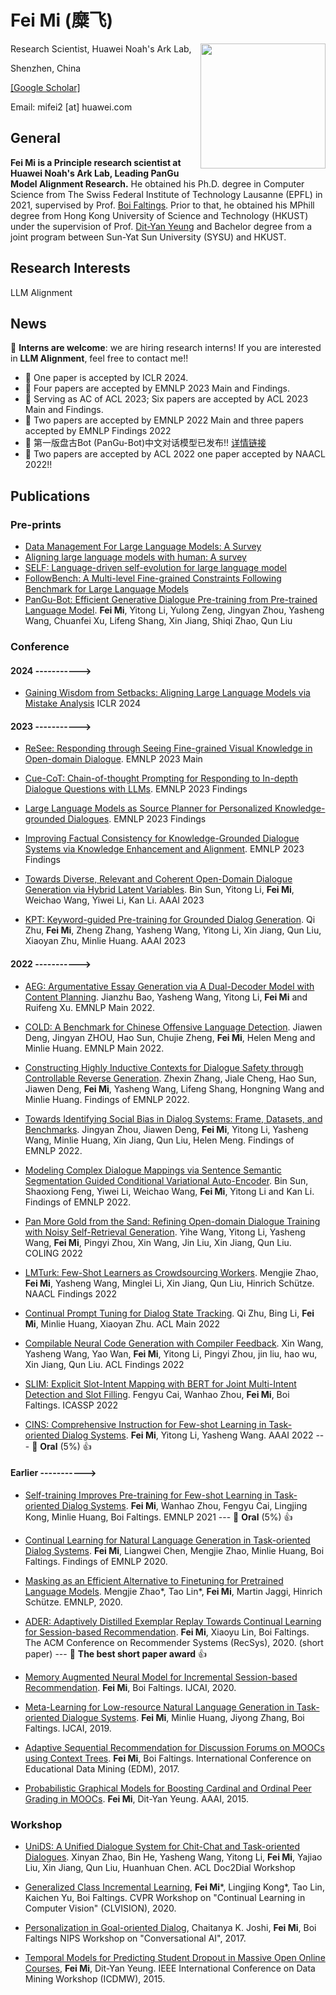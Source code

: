 # Fei Mi (糜飞)

<img align="right" height="200" src="https://user-images.githubusercontent.com/2612775/155544406-0db03a08-2076-4553-b75a-0edeafc78e94.JPG">
Research Scientist, Huawei Noah's Ark Lab,

Shenzhen, China

[[Google Scholar]](https://scholar.google.com/citations?user=gX3493QAAAAJ&hl=zh-CN)

Email: mifei2 [at] huawei.com  

## General

**Fei Mi is a Principle research scientist at Huawei Noah's Ark Lab, Leading PanGu Model Alignment Research.** He obtained his Ph.D. degree in Computer Science from The Swiss Federal Institute of Technology Lausanne (EPFL) in 2021, supervised by Prof. [Boi Faltings](https://lia.epfl.ch/~faltings/). Prior to that, he obtained his MPhill degree from Hong Kong University of Science and Technology (HKUST) under the supervision of Prof. [Dit-Yan Yeung](https://sites.google.com/view/dyyeung) and Bachelor degree from a joint program between Sun-Yat Sun University (SYSU) and HKUST.

## Research Interests
LLM Alignment

## News
:cherries: **Interns are welcome**: we are hiring research interns! If you are interested in **LLM Alignment**, feel free to contact me!!
- :cherries: One paper is accepted by ICLR 2024.
- :cherries: Four papers are accepted by EMNLP 2023 Main and Findings.
- :cherries: Serving as AC of ACL 2023; Six papers are accepted by ACL 2023 Main and Findings.
- :cherries: Two papers are accepted by EMNLP 2022 Main and three papers accepted by EMNLP Findings 2022
- :cherries: 第一版盘古Bot (PanGu-Bot)中文对话模型已发布!! [详情链接](https://arxiv.org/abs/2203.17090)
- :cherries: Two papers are accepted by ACL 2022 one paper accepted by NAACL 2022!!

## Publications

### Pre-prints
- [Data Management For Large Language Models: A Survey](https://arxiv.org/abs/2312.01700)
- [Aligning large language models with human: A survey](https://arxiv.org/abs/2307.12966)
- [SELF: Language-driven self-evolution for large language model](https://arxiv.org/abs/2310.00533)
- [FollowBench: A Multi-level Fine-grained Constraints Following Benchmark for Large Language Models](https://arxiv.org/abs/2310.20410)
- [PanGu-Bot: Efficient Generative Dialogue Pre-training from Pre-trained Language Model](https://arxiv.org/abs/2203.17090). **Fei Mi**, Yitong Li, Yulong Zeng, Jingyan Zhou, Yasheng Wang, Chuanfei Xu, Lifeng Shang, Xin Jiang, Shiqi Zhao, Qun Liu

### Conference
#### 2024 ----------->
- [Gaining Wisdom from Setbacks: Aligning Large Language Models via Mistake Analysis](https://openreview.net/forum?id=aA33A70IO6) ICLR 2024
  
#### 2023 ----------->
- [ReSee: Responding through Seeing Fine-grained Visual Knowledge in Open-domain Dialogue](https://aclanthology.org/2023.emnlp-main.479/). EMNLP 2023 Main
  
- [Cue-CoT: Chain-of-thought Prompting for Responding to In-depth Dialogue Questions with LLMs](https://openreview.net/forum?id=FRRlmKxuf2). EMNLP 2023 Findings
  
- [Large Language Models as Source Planner for Personalized Knowledge-grounded Dialogues](https://arxiv.org/abs/2310.08840). EMNLP 2023 Findings
  
- [Improving Factual Consistency for Knowledge-Grounded Dialogue Systems via Knowledge Enhancement and Alignment](https://aclanthology.org/2023.findings-emnlp.525.pdf). EMNLP 2023 Findings
  
- [Towards Diverse, Relevant and Coherent Open-Domain Dialogue Generation via Hybrid Latent Variables](https://arxiv.org/abs/2212.01145). Bin Sun, Yitong Li, **Fei Mi**, Weichao Wang, Yiwei Li, Kan Li. AAAI 2023

- [KPT: Keyword-guided Pre-training for Grounded Dialog Generation](https://arxiv.org/abs/2212.01739). Qi Zhu, **Fei Mi**, Zheng Zhang, Yasheng Wang, Yitong Li, Xin Jiang, Qun Liu, Xiaoyan Zhu, Minlie Huang. AAAI 2023

#### 2022 ----------->
- [AEG: Argumentative Essay Generation via A Dual-Decoder Model with Content Planning](https://aclanthology.org/2022.emnlp-main.343/). Jianzhu Bao, Yasheng Wang, Yitong Li, **Fei Mi** and Ruifeng Xu.  EMNLP Main 2022.

- [COLD: A Benchmark for Chinese Offensive Language Detection](https://arxiv.org/abs/2201.06025). Jiawen Deng, Jingyan ZHOU, Hao Sun, Chujie Zheng, **Fei Mi**, Helen Meng and Minlie Huang. EMNLP Main 2022.

- [Constructing Highly Inductive Contexts for Dialogue Safety through Controllable Reverse Generation](https://arxiv.org/abs/2212.01810). Zhexin Zhang, Jiale Cheng, Hao Sun, Jiawen Deng, **Fei Mi**, Yasheng Wang, Lifeng Shang, Hongning Wang and Minlie Huang. Findings of EMNLP 2022. 

- [Towards Identifying Social Bias in Dialog Systems: Frame, Datasets, and Benchmarks](https://arxiv.org/abs/2202.08011). Jingyan Zhou, Jiawen Deng, **Fei Mi**, Yitong Li, Yasheng Wang, Minlie Huang, Xin Jiang, Qun Liu, Helen Meng. Findings of EMNLP 2022. 

- [Modeling Complex Dialogue Mappings via Sentence Semantic Segmentation Guided Conditional Variational Auto-Encoder](https://arxiv.org/abs/2212.00231). Bin Sun, Shaoxiong Feng, Yiwei Li, Weichao Wang, **Fei Mi**, Yitong Li and Kan Li. Findings of EMNLP 2022. 

- [Pan More Gold from the Sand: Refining Open-domain Dialogue Training with Noisy Self-Retrieval Generation](https://arxiv.org/abs/2201.11367). Yihe Wang, Yitong Li, Yasheng Wang, **Fei Mi**, Pingyi Zhou, Xin Wang, Jin Liu, Xin Jiang, Qun Liu. COLING 2022

- [LMTurk: Few-Shot Learners as Crowdsourcing Workers](https://arxiv.org/abs/2112.07522). Mengjie Zhao, **Fei Mi**, Yasheng Wang, Minglei Li, Xin Jiang, Qun Liu, Hinrich Schütze. NAACL Findings 2022

- [Continual Prompt Tuning for Dialog State Tracking](https://openreview.net/pdf/1542aca0b87da0e75a08d20296c7c836c114fc20.pdf). Qi Zhu, Bing Li, **Fei Mi**, Minlie Huang, Xiaoyan Zhu. ACL Main 2022

- [Compilable Neural Code Generation with Compiler Feedback](https://openreview.net/pdf?id=Vk2eq640xdU). Xin Wang, Yasheng Wang, Yao Wan, **Fei Mi**, Yitong Li, Pingyi Zhou, jin liu, hao wu, Xin Jiang, Qun Liu. ACL Findings 2022

- [SLIM: Explicit Slot-Intent Mapping with BERT for Joint Multi-Intent Detection and Slot Filling](https://arxiv.org/abs/2108.11711). Fengyu Cai, Wanhao Zhou, **Fei Mi**, Boi Faltings. ICASSP 2022

- [CINS: Comprehensive Instruction for Few-shot Learning in Task-oriented Dialog Systems](https://arxiv.org/abs/2109.04645). **Fei Mi**, Yitong Li, Yasheng Wang. AAAI 2022  ---  :cherries: **Oral** (5%) :+1:

#### Earlier ----------->

- [Self-training Improves Pre-training for Few-shot Learning in Task-oriented Dialog Systems](https://aclanthology.org/2021.emnlp-main.142/). **Fei Mi**, Wanhao Zhou, Fengyu Cai, Lingjing Kong, Minlie Huang, Boi Faltings. EMNLP 2021  ---  :cherries: **Oral** (5%) :+1:

- [Continual Learning for Natural Language Generation in Task-oriented Dialog Systems](https://aclanthology.org/2020.findings-emnlp.310/). 
**Fei Mi**, Liangwei Chen, Mengjie Zhao, Minlie Huang, Boi Faltings. 
Findings of EMNLP 2020. 

- [Masking as an Efficient Alternative to Finetuning for Pretrained Language Models](https://aclanthology.org/2020.emnlp-main.174/). Mengjie Zhao*, Tao Lin*, **Fei Mi**, Martin Jaggi, Hinrich Schütze. 
EMNLP, 2020. 

- [ADER: Adaptively Distilled Exemplar Replay Towards Continual Learning for Session-based Recommendation](https://dl.acm.org/doi/abs/10.1145/3383313.3412218?casa_token=845HSBo8dhAAAAAA:FjbqVZkxhi0TwGNo2vjapqlQP-qsCc-iG6ZNnpmigsnZ_6G4Nb_RGUIn_djWHp667fFNZzSFqCVv). **Fei Mi**, Xiaoyu Lin, Boi Faltings. 
The ACM Conference on Recommender Systems (RecSys), 2020. (short paper)   ---  :cherries: **The best short paper award** :+1:

- [Memory Augmented Neural Model for Incremental Session-based Recommendation](https://www.ijcai.org/proceedings/2020/0300.pdf). **Fei Mi**, Boi Faltings. 
IJCAI, 2020.

- [Meta-Learning for Low-resource Natural Language Generation in Task-oriented Dialogue Systems](https://www.ijcai.org/proceedings/2019/0437.pdf). **Fei Mi**, Minlie Huang, Jiyong Zhang, Boi Faltings. 
IJCAI, 2019. 

- [Adaptive Sequential Recommendation for Discussion Forums on MOOCs using Context Trees](http://educationaldatamining.org/EDM2017/proc_files/papers/paper_25.pdf). **Fei Mi**, Boi Faltings.
International Conference on Educational Data Mining (EDM), 2017.

- [Probabilistic Graphical Models for Boosting Cardinal and Ordinal Peer Grading in MOOCs](https://www.aaai.org/ocs/index.php/AAAI/AAAI15/paper/viewPaper/9534). **Fei Mi**, Dit-Yan Yeung.
AAAI, 2015.

### Workshop
- [UniDS: A Unified Dialogue System for Chit-Chat and Task-oriented Dialogues](https://arxiv.org/abs/2110.08032). Xinyan Zhao, Bin He, Yasheng Wang, Yitong Li, **Fei Mi**, Yajiao Liu, Xin Jiang, Qun Liu, Huanhuan Chen. ACL Doc2Dial Workshop

- [Generalized Class Incremental Learning](https://openaccess.thecvf.com/content_CVPRW_2020/html/w15/Mi_Generalized_Class_Incremental_Learning_CVPRW_2020_paper.html), **Fei Mi***, Lingjing Kong*, Tao Lin, Kaichen Yu, Boi Faltings. CVPR Workshop on "Continual Learning in Computer Vision" (CLVISION), 2020.

- [Personalization in Goal-oriented Dialog](https://arxiv.org/abs/1706.07503), Chaitanya K. Joshi, **Fei Mi**, Boi Faltings
NIPS Workshop on "Conversational AI", 2017.

- [Temporal Models for Predicting Student Dropout in Massive Open Online Courses](https://dl.acm.org/doi/abs/10.1109/ICDMW.2015.174), **Fei Mi**, Dit-Yan Yeung.
IEEE International Conference on Data Mining Workshop (ICDMW), 2015.
